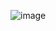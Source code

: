 ![image](https://user-images.githubusercontent.com/100158318/211846417-804d6f5d-19d8-4e14-91ed-1adddfcffb39.png)
